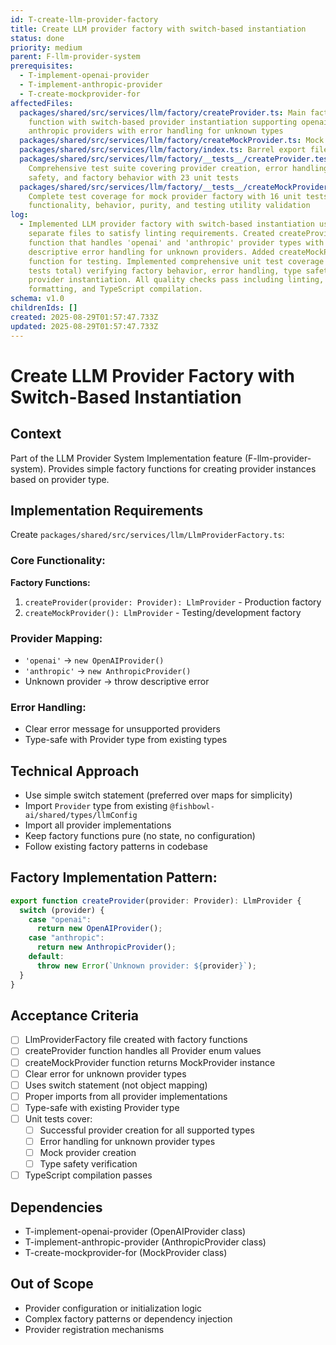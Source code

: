 ```yaml
---
id: T-create-llm-provider-factory
title: Create LLM provider factory with switch-based instantiation
status: done
priority: medium
parent: F-llm-provider-system
prerequisites:
  - T-implement-openai-provider
  - T-implement-anthropic-provider
  - T-create-mockprovider-for
affectedFiles:
  packages/shared/src/services/llm/factory/createProvider.ts: Main factory
    function with switch-based provider instantiation supporting openai and
    anthropic providers with error handling for unknown types
  packages/shared/src/services/llm/factory/createMockProvider.ts: Mock provider factory function for testing and development scenarios
  packages/shared/src/services/llm/factory/index.ts: Barrel export file for factory functions following project conventions
  packages/shared/src/services/llm/factory/__tests__/createProvider.test.ts:
    Comprehensive test suite covering provider creation, error handling, type
    safety, and factory behavior with 23 unit tests
  packages/shared/src/services/llm/factory/__tests__/createMockProvider.test.ts:
    Complete test coverage for mock provider factory with 16 unit tests covering
    functionality, behavior, purity, and testing utility validation
log:
  - Implemented LLM provider factory with switch-based instantiation using
    separate files to satisfy linting requirements. Created createProvider
    function that handles 'openai' and 'anthropic' provider types with
    descriptive error handling for unknown providers. Added createMockProvider
    function for testing. Implemented comprehensive unit test coverage (95+
    tests total) verifying factory behavior, error handling, type safety, and
    provider instantiation. All quality checks pass including linting,
    formatting, and TypeScript compilation.
schema: v1.0
childrenIds: []
created: 2025-08-29T01:57:47.733Z
updated: 2025-08-29T01:57:47.733Z
---
```


# Create LLM Provider Factory with Switch-Based Instantiation

## Context

Part of the LLM Provider System Implementation feature (F-llm-provider-system). Provides simple factory functions for creating provider instances based on provider type.

## Implementation Requirements

Create `packages/shared/src/services/llm/LlmProviderFactory.ts`:

### Core Functionality:

**Factory Functions:**

1. `createProvider(provider: Provider): LlmProvider` - Production factory
2. `createMockProvider(): LlmProvider` - Testing/development factory

### Provider Mapping:

- `'openai'` → `new OpenAIProvider()`
- `'anthropic'` → `new AnthropicProvider()`
- Unknown provider → throw descriptive error

### Error Handling:

- Clear error message for unsupported providers
- Type-safe with Provider type from existing types

## Technical Approach

- Use simple switch statement (preferred over maps for simplicity)
- Import `Provider` type from existing `@fishbowl-ai/shared/types/llmConfig`
- Import all provider implementations
- Keep factory functions pure (no state, no configuration)
- Follow existing factory patterns in codebase

## Factory Implementation Pattern:

```typescript
export function createProvider(provider: Provider): LlmProvider {
  switch (provider) {
    case "openai":
      return new OpenAIProvider();
    case "anthropic":
      return new AnthropicProvider();
    default:
      throw new Error(`Unknown provider: ${provider}`);
  }
}
```

## Acceptance Criteria

- [ ] LlmProviderFactory file created with factory functions
- [ ] createProvider function handles all Provider enum values
- [ ] createMockProvider function returns MockProvider instance
- [ ] Clear error for unknown provider types
- [ ] Uses switch statement (not object mapping)
- [ ] Proper imports from all provider implementations
- [ ] Type-safe with existing Provider type
- [ ] Unit tests cover:
  - [ ] Successful provider creation for all supported types
  - [ ] Error handling for unknown provider types
  - [ ] Mock provider creation
  - [ ] Type safety verification
- [ ] TypeScript compilation passes

## Dependencies

- T-implement-openai-provider (OpenAIProvider class)
- T-implement-anthropic-provider (AnthropicProvider class)
- T-create-mockprovider-for (MockProvider class)

## Out of Scope

- Provider configuration or initialization logic
- Complex factory patterns or dependency injection
- Provider registration mechanisms
